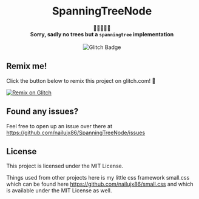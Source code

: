 <h1 align="center">
  SpanningTreeNode
</h1>
<div align="center">
  🌳🌲🌳🌲🌳
</div>
<div align="center">
  <strong>Sorry, sadly no trees but a <code>spanningtree</code> implementation</strong>
</div>
<br>
<div align="center">
  <img src="https://badge.glitch.me/spanningtree" alt="Glitch Badge">
</div>

## Remix me!
Click the button below to remix this project on glitch.com! 🎏

[![Remix on Glitch](https://cdn.glitch.com/2703baf2-b643-4da7-ab91-7ee2a2d00b5b%2Fremix-button.svg)](https://glitch.com/edit/#!/remix/spanningtree)


## Found any issues?
Feel free to open up an issue over there at https://github.com/nailujx86/SpanningTreeNode/issues

## License
This project is licensed under the MIT License.

Things used from other projects here is my little css framework small.css which can be found here https://github.com/nailujx86/small.css and which is available under the MIT License as well.
